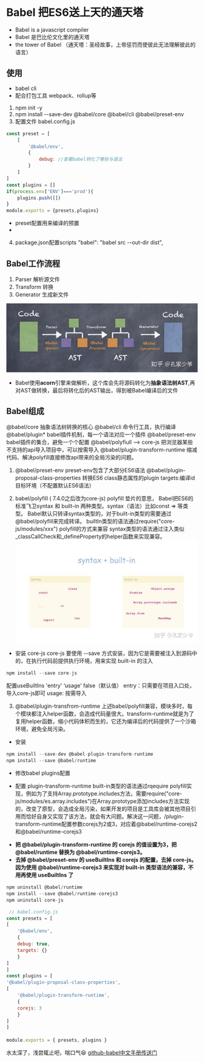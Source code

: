 # Babel 把ES6送上天的通天塔
+ Babel is a javascript compiler
+ Babel 是巴比伦文化里的通天塔
+ the tower of Babel （通天塔：圣经故事，上帝惩罚而使彼此无法理解彼此的语言）

## 使用
+ babel cli
+ 配合打包工具 webpack、rollup等

1. npm init -y
2. npm install --save-dev @babel/core @babel/cli @babel/preset-env
3. 配置文件 babel.config.js
```js
const preset = [
    [
        '@babel/env',
        {
            debug: //查看babel转化了哪些与语法
        }
    ]
]
const plugins = []
if(process.env['ENV']==='prod'){
    plugins.push([])
}
module.exports = {presets,plugins}
```
+  preset配置用来编译的预置
+ 

4. package.json配置scripts
"babel": "babel src --out-dir dist",

## Babel工作流程

1. Parser 解析源文件
2. Transform 转换
3. Generator 生成新文件

![babel](./babel.jpg 'babel工作流程')

- Babel使用**acorn**引擎来做解析，这个库会先将源码转化为**抽象语法树AST**,再对AST做转换，最后将转化后的AST输出，得到被Babel编译后的文件

## Babel组成
@babel/core  抽象语法树转换的核心
@babel/cli  命令行工具，执行编译
@babel/plugin* babel插件机制，每一个语法对应一个插件
@babel/preset-env babel插件的集合，避免一个个配置
@babel/polyfiull --> core-js 把浏览器某些不支持的api导入项目中，可以按需导入
@babel/plugin-transform-runtime 缩减代码、解决polyfill直接修改api带来的全局污染的问题。


1. @babel/preset-env
preset-env包含了大部分ES6语法
@babel/plugin-proposal-class-properties 转换ES6 class静态属性的plugin
targets:编译id目标环境（不配置默认ES6语法）

2. babel/polyfill ( 7.4.0之后改为core-js)
polyfill 垫片的意思，
Babel把ES6的标准飞卫syntax 和 built-in 两种类型。syntax（语法）比如const => 等类型。
Babel默认只转译syntax类型的，对于built-in类型的需要通过@babel/polyfill来完成转译。
builtIn类型的语法通过require("core-js/modules/xxx") polyfill的方式来兼容
syntax类型的语法通过注入类似_classCallCheck和_defineProperty的helper函数来实现兼容。
![babel](./syntax%26built-in.jpg 'syntax26built')
+ 安装 core-js 
core-js 要使用 --save 方式安装，因为它是需要被注入到源码中的，在执行代码前提供执行环境，用来实现 built-in 的注入
```js
npm install --save core-js
```
配置useBuiltIns 'entry' ‘usage' false（默认值）
entry：只需要在项目入口处，导入core-js即可
usage: 按需导入

3. @babel/plugin-transfrom-runtime
上述babel/polyfill兼容，模块多时，每个模块都注入helper函数，会造成代码量很大。transform-runtime就是为了复用helper函数，缩小代码体积而生的，它还为编译后的代码提供了一个沙箱环境，避免全局污染。
- 安装
```js
npm install --save-dev @babel-plugin-transform-runtime
npm install --save @babel/runtime
```
- 修改babel plugins配置
+ 配置 plugin-transform-runtime
built-in类型的语法通过rqequire polyfill实现，例如为了支持Array.prototype.includes方法，需要require("core-js/modules/es.array.includes")在Array.prototype添加includes方法实现的，改变了原型，会造成全局污染，如果开发的项目是工具库会被其他项目引用而恰好自身又实现了该方法，就会有大问题。解决这一问题，/plugin-transform-runtime配置参数corejs为2或3，对应着@babel/runtime-corejs2 和@babel/runtime-corejs3

- **把 @babel/plugin-transform-runtime 的 corejs 的值设置为3，把 @babel/runtime 替换为 @babel/runtime-corejs3。**
- **去掉 @babel/preset-env 的 useBuiltIns 和 corejs 的配置，去掉 core-js。因为使用 @babel/runtime-corejs3 来实现对 built-in 类型语法的兼容，不用再使用 useBuiltIns 了**
 
```js
npm uninstall @babel/runtime
npm install --save @babel/runtime-corejs3
npm uninstall core-js
```
```js 
 // babel.config.js
const presets = [
[
    '@babel/env',
    {
    debug: true,
    targets: {}
    }
]
]
const plugins = [
'@babel/plugin-proposal-class-properties',
[
    '@babel/plugin-transform-runtime',
    {
    corejs: 3
    }
]
]

module.exports = { presets, plugins }
```

水太深了，浅尝辄止吧，喘口气😆
[github-babel中文手册传送门](https://github.com/jamiebuilds/babel-handbook/blob/master/translations/zh-Hans/plugin-handbook.md#toc-stages-of-babel "传送门")